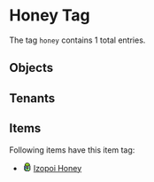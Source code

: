 # Honey Tag

The tag `honey` contains 1 total entries.

## Objects

## Tenants

## Items

Following items have this item tag:

- <img src="https://raw.githubusercontent.com/Ceterai/Enternia/main/items/generic/food/tier1/ct_iso_jam.png" alt="Izopoi Honey icon" loading="lazy" height=16px width="auto" /> [Izopoi Honey](https://ceterai.github.io/MyEnternia/Wiki/IzopoiHoney)
